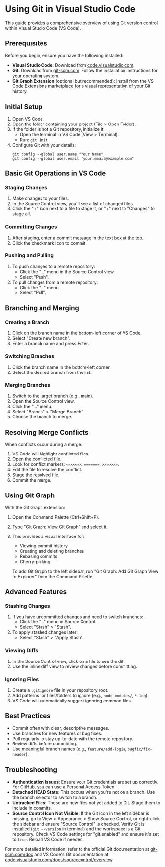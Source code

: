# Using Git in Visual Studio Code

This guide provides a comprehensive overview of using Git version control within Visual Studio Code (VS Code).

## Prerequisites

Before you begin, ensure you have the following installed:

- **Visual Studio Code**: Download from [code.visualstudio.com](https://code.visualstudio.com/).
- **Git**: Download from [git-scm.com](https://git-scm.com/). Follow the installation instructions for your operating system.
- **Git Graph Extension** (optional but recommended): Install from the VS Code Extensions marketplace for a visual representation of your Git history.

## Initial Setup

1. Open VS Code.
2. Open the folder containing your project (File > Open Folder).
3. If the folder is not a Git repository, initialize it:
   - Open the terminal in VS Code (View > Terminal).
   - Run: `git init`
4. Configure Git with your details:
   ```
   git config --global user.name "Your Name"
   git config --global user.email "your.email@example.com"
   ```

## Basic Git Operations in VS Code

### Staging Changes

1. Make changes to your files.
2. In the Source Control view, you'll see a list of changed files.
3. Click the "+" icon next to a file to stage it, or "+" next to "Changes" to stage all.

### Committing Changes

1. After staging, enter a commit message in the text box at the top.
2. Click the checkmark icon to commit.

### Pushing and Pulling

1. To push changes to a remote repository:
   - Click the "..." menu in the Source Control view.
   - Select "Push".
2. To pull changes from a remote repository:
   - Click the "..." menu.
   - Select "Pull".

## Branching and Merging

### Creating a Branch

1. Click on the branch name in the bottom-left corner of VS Code.
2. Select "Create new branch".
3. Enter a branch name and press Enter.

### Switching Branches

1. Click the branch name in the bottom-left corner.
2. Select the desired branch from the list.

### Merging Branches

1. Switch to the target branch (e.g., main).
2. Open the Source Control view.
3. Click the "..." menu.
4. Select "Branch" > "Merge Branch".
5. Choose the branch to merge.

## Resolving Merge Conflicts

When conflicts occur during a merge:

1. VS Code will highlight conflicted files.
2. Open the conflicted file.
3. Look for conflict markers: `<<<<<<<`, `=======`, `>>>>>>>`.
4. Edit the file to resolve the conflict.
5. Stage the resolved file.
6. Commit the merge.

## Using Git Graph

With the Git Graph extension:

1. Open the Command Palette (Ctrl+Shift+P).
2. Type "Git Graph: View Git Graph" and select it.
3. This provides a visual interface for:
   - Viewing commit history
   - Creating and deleting branches
   - Rebasing commits
   - Cherry-picking
   
   To add Git Graph to the left sidebar, run "Git Graph: Add Git Graph View to Explorer" from the Command Palette.

## Advanced Features

### Stashing Changes

1. If you have uncommitted changes and need to switch branches:
   - Click the "..." menu in Source Control.
   - Select "Stash" > "Stash".
2. To apply stashed changes later:
   - Select "Stash" > "Apply Stash".

### Viewing Diffs

1. In the Source Control view, click on a file to see the diff.
2. Use the inline diff view to review changes before committing.

### Ignoring Files

1. Create a `.gitignore` file in your repository root.
2. Add patterns for files/folders to ignore (e.g., `node_modules/`, `*.log`).
3. VS Code will automatically suggest ignoring common files.

## Best Practices

- Commit often with clear, descriptive messages.
- Use branches for new features or bug fixes.
- Pull regularly to stay up-to-date with the remote repository.
- Review diffs before committing.
- Use meaningful branch names (e.g., `feature/add-login`, `bugfix/fix-header`).

## Troubleshooting

- **Authentication Issues**: Ensure your Git credentials are set up correctly. For GitHub, you can use a Personal Access Token.
- **Detached HEAD State**: This occurs when you're not on a branch. Use the branch selector to switch to a branch.
- **Untracked Files**: These are new files not yet added to Git. Stage them to include in commits.
- **Source Control Icon Not Visible**: If the Git icon in the left sidebar is missing, go to View > Appearance > Show Source Control, or right-click the sidebar and ensure "Source Control" is checked. Verify Git is installed (`git --version` in terminal) and the workspace is a Git repository. Check VS Code settings for "git.enabled" and ensure it's set to `true`. Reload VS Code if needed.

For more detailed information, refer to the official Git documentation at [git-scm.com/doc](https://git-scm.com/doc) and VS Code's Git documentation at [code.visualstudio.com/docs/sourcecontrol/overview](https://code.visualstudio.com/docs/sourcecontrol/overview).